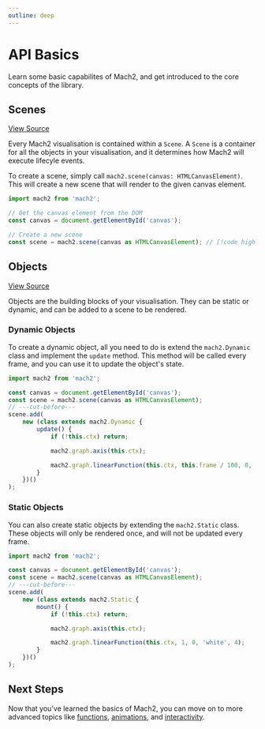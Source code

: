 ```yaml
---
outline: deep
---
```


# API Basics

Learn some basic capabilites of Mach2, and get introduced to the core concepts of the library.

## Scenes

[View Source](https://github.com/TheCommieAxolotl/mach2/blob/main/src/lifecycle/scene.ts)

Every Mach2 visualisation is contained within a `Scene`. A `Scene` is a container for all the objects in your visualisation, and it determines how Mach2 will execute lifecyle events.

To create a scene, simply call `mach2.scene(canvas: HTMLCanvasElement)`. This will create a new scene that will render to the given canvas element.

```ts twoslash
import mach2 from 'mach2';

// Get the canvas element from the DOM
const canvas = document.getElementById('canvas');

// Create a new scene
const scene = mach2.scene(canvas as HTMLCanvasElement); // [!code highlight]
```

## Objects

[View Source](https://github.com/TheCommieAxolotl/mach2/blob/main/src/object)

Objects are the building blocks of your visualisation. They can be static or dynamic, and can be added to a scene to be rendered.

### Dynamic Objects

To create a dynamic object, all you need to do is extend the `mach2.Dynamic` class and implement the `update` method. This method will be called every frame, and you can use it to update the object's state.

```ts twoslash {2-10}
import mach2 from 'mach2';

const canvas = document.getElementById('canvas');
const scene = mach2.scene(canvas as HTMLCanvasElement);
// ---cut-before---
scene.add(
	new (class extends mach2.Dynamic {
		update() {
			if (!this.ctx) return;

			mach2.graph.axis(this.ctx);

			mach2.graph.linearFunction(this.ctx, this.frame / 100, 0, 'white', 4);
		}
	})()
);
```

<div class="canvas">
    <canvas class="mach2" id="example1"></canvas>
</div>

### Static Objects

You can also create static objects by extending the `mach2.Static` class. These objects will only be rendered once, and will not be updated every frame.

```ts twoslash {2-10}
import mach2 from 'mach2';

const canvas = document.getElementById('canvas');
const scene = mach2.scene(canvas as HTMLCanvasElement);
// ---cut-before---
scene.add(
	new (class extends mach2.Static {
		mount() {
			if (!this.ctx) return;

			mach2.graph.axis(this.ctx);

			mach2.graph.linearFunction(this.ctx, 1, 0, 'white', 4);
		}
	})()
);
```

<div class="canvas">
    <canvas class="mach2" id="example2"></canvas>
</div>

## Next Steps

Now that you've learned the basics of Mach2, you can move on to more advanced topics like [functions](/graphing/functions), [animations](/advanced/animations), and [interactivity](/advanced/interactivity).

<script setup>
    import mach2 from 'mach2';
    import { onMounted } from 'vue'

    onMounted(() => {
        // vue will await this script, so we need to async load the canvas
        setTimeout(() => {
            const canvas = document.getElementById('example1');

            if (canvas) {
                const scene = mach2.scene(canvas);

                scene.add(
                    new class extends mach2.Dynamic {
                        update() {
                            if (!this.ctx) return;

                            mach2.graph.axis(this.ctx);

                            mach2.graph.linearFunction(this.ctx, this.frame / 100, 0, 'white', 4);
                        }
                    }
                );

                scene.start();
            }

            const canvas2 = document.getElementById('example2');

            if (canvas2) {
                const scene2 = mach2.scene(canvas2);

                scene2.add(
                    new class extends mach2.Static {
                        mount() {
                            if (!this.ctx) return;

                            mach2.graph.axis(this.ctx);

                            mach2.graph.linearFunction(this.ctx, 1, 0, 'white', 4);
                        }
                    }
                );

                scene2.start();
            }
        }, 0)
    })
</script>
